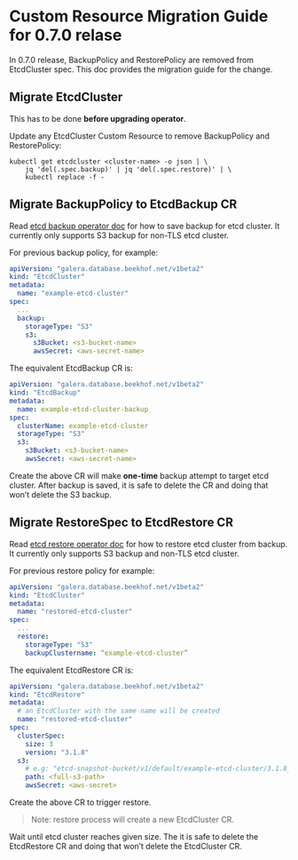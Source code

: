 # Custom Resource Migration Guide for 0.7.0 relase

In 0.7.0 release, BackupPolicy and RestorePolicy are removed from EtcdCluster spec.
This doc provides the migration guide for the change.

## Migrate EtcdCluster

This has to be done **before upgrading operator**.

Update any EtcdCluster Custom Resource to remove BackupPolicy and RestorePolicy:

```
kubectl get etcdcluster <cluster-name> -o json | \
	jq 'del(.spec.backup)' | jq 'del(.spec.restore)' | \
	kubectl replace -f -
```

## Migrate BackupPolicy to EtcdBackup CR

Read [etcd backup operator doc](../walkthrough/backup-operator.md) for how to save backup for etcd cluster.
It currently only supports S3 backup for non-TLS etcd cluster.

For previous backup policy, for example:

```yaml
apiVersion: "galera.database.beekhof.net/v1beta2"
kind: "EtcdCluster"
metadata:
  name: "example-etcd-cluster"
spec:
  ...
  backup:
    storageType: "S3"
    s3:
      s3Bucket: <s3-bucket-name>
      awsSecret: <aws-secret-name>
```

The equivalent EtcdBackup CR is:

```yaml
apiVersion: "galera.database.beekhof.net/v1beta2"
kind: "EtcdBackup"
metadata:
  name: example-etcd-cluster-backup
spec:
  clusterName: example-etcd-cluster
  storageType: "S3"
  s3:
    s3Bucket: <s3-bucket-name>
    awsSecret: <aws-secret-name>
```

Create the above CR will make **one-time** backup attempt to target etcd cluster.
After backup is saved, it is safe to delete the CR and doing that won’t delete the S3 backup.


## Migrate RestoreSpec to EtcdRestore CR

Read [etcd restore operator doc](../walkthrough/restore-operator.md) for how to restore etcd cluster from backup.
It currently only supports S3 backup and non-TLS etcd cluster.

For previous restore policy for example:
```yaml
apiVersion: "galera.database.beekhof.net/v1beta2"
kind: "EtcdCluster"
metadata:
  name: "restored-etcd-cluster"
spec:
  ...
  restore:
    storageType: "S3"
    backupClustername: “example-etcd-cluster”
```

The equivalent EtcdRestore CR is:

```yaml
apiVersion: "galera.database.beekhof.net/v1beta2"
kind: "EtcdRestore"
metadata:
  # an EtcdCluster with the same name will be created
  name: "restored-etcd-cluster"
spec:
  clusterSpec:
    size: 3
    version: "3.1.8"
  s3:
    # e.g: "etcd-snapshot-bucket/v1/default/example-etcd-cluster/3.1.8_0000000000000001_etcd.backup"
    path: <full-s3-path>
    awsSecret: <aws-secret>
```

Create the above CR to trigger restore.

> Note: restore process will create a new EtcdCluster CR.

Wait until etcd cluster reaches given size.
The it is safe to delete the EtcdRestore CR and doing that won’t delete the EtcdCluster CR.
